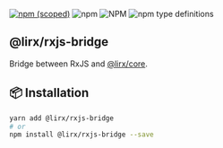 [![npm (scoped)](https://img.shields.io/npm/v/@lirx/rxjs-bridge.svg)](https://www.npmjs.com/package/@lirx/rxjs-bridge)
![npm](https://img.shields.io/npm/dm/@lirx/rxjs-bridge.svg)
![NPM](https://img.shields.io/npm/l/@lirx/rxjs-bridge.svg)
![npm type definitions](https://img.shields.io/npm/types/@lirx/rxjs-bridge.svg)

## @lirx/rxjs-bridge

Bridge between RxJS and [@lirx/core](https://core.lirx.org/docs/documentation/getting-started/introduction/).

## 📦 Installation

```bash
yarn add @lirx/rxjs-bridge
# or
npm install @lirx/rxjs-bridge --save
```
